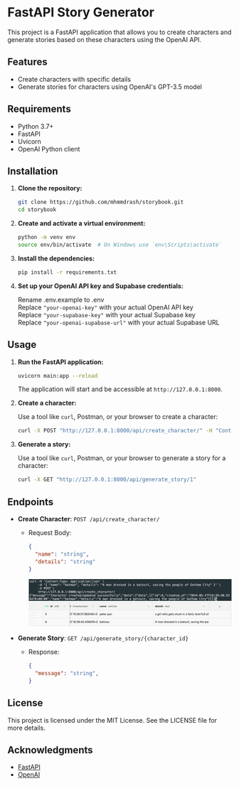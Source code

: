 # FastAPI Story Generator

This project is a FastAPI application that allows you to create characters and generate stories based on these characters using the OpenAI API.

## Features

- Create characters with specific details
- Generate stories for characters using OpenAI's GPT-3.5 model

## Requirements

- Python 3.7+
- FastAPI
- Uvicorn
- OpenAI Python client

## Installation

1. **Clone the repository:**

    ```bash
    git clone https://github.com/mhmmdrash/storybook.git
    cd storybook
    ```

2. **Create and activate a virtual environment:**

    ```bash
    python -m venv env
    source env/bin/activate  # On Windows use `env\Scripts\activate`
    ```

3. **Install the dependencies:**

    ```bash
    pip install -r requirements.txt
    ```

4. **Set up your OpenAI API key and Supabase credentials:**

    Rename .env.example to .env\
    Replace `"your-openai-key"` with your actual OpenAI API key\
    Replace `"your-supabase-key"` with your actual Supabase key\
    Replace `"your-openai-supabase-url"` with your actual Supabase URL

## Usage

1. **Run the FastAPI application:**

    ```bash
    uvicorn main:app --reload
    ```

    The application will start and be accessible at `http://127.0.0.1:8000`.

2. **Create a character:**

    Use a tool like `curl`, Postman, or your browser to create a character:

    ```bash
    curl -X POST "http://127.0.0.1:8000/api/create_character/" -H "Content-Type: application/json" -d '{"name": "Batman", "details": "A man dressed in a batsuit, saving the people of Gotham City"}'
    ```

3. **Generate a story:**

    Use a tool like `curl`, Postman, or your browser to generate a story for a character:

    ```bash
    curl -X GET "http://127.0.0.1:8000/api/generate_story/1"
    ```

## Endpoints

- **Create Character**: `POST /api/create_character/`
  - Request Body:
    ```json
    {
      "name": "string",
      "details": "string"
    }
    ```
    ![post-response](./responses/post-response.png)
    ![supabase-screenchot](./responses/supabase-ss.png)

- **Generate Story**: `GET /api/generate_story/{character_id}`
  - Response:
    ```json
    {
      "message": "string",
    }
    ```

## License

This project is licensed under the MIT License. See the LICENSE file for more details.

## Acknowledgments

- [FastAPI](https://fastapi.tiangolo.com/)
- [OpenAI](https://www.openai.com/)
